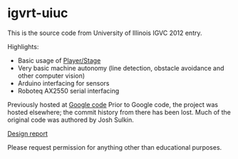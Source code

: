 igvrt-uiuc
==========

This is the source code from University of Illinois IGVC 2012 entry.

Highlights:
  - Basic usage of [Player/Stage](http://playerstage.sourceforge.net/)
  - Very basic machine autonomy (line detection, obstacle avoidance and other computer vision)
  - Arduino interfacing for sensors
  - Roboteq AX2550 serial interfacing
  
Previously hosted at [Google code](http://code.google.com/p/igvrt-uiuc/)  Prior to Google code, the project was hosted elsewhere; the commit history from there has been lost.  Much of the original code was authored by Josh Sulkin.

[Design report](http://www.igvc.org/design/2012/University%20of%20Illinois,%20UrbanaChampaign.pdf)

Please request permission for anything other than educational purposes.
